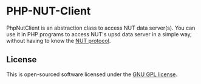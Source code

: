 # PHP-NUT-Client

PhpNutClient is an abstraction class to
access NUT data server(s). You can use it in PHP programs to access NUT's
upsd data server in a simple way, without having to know the [NUT protocol](https://networkupstools.org/docs/developer-guide.chunked/ar01s09.html).

## License
This is open-sourced software licensed under the [GNU GPL license](https://www.gnu.org/licenses).
